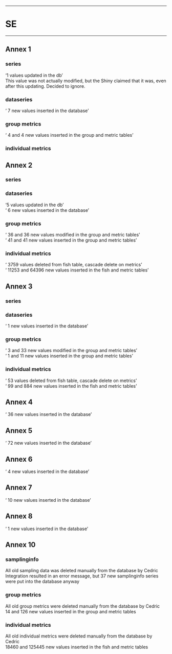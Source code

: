 -----------------------------------------------------------
# SE
-----------------------------------------------------------

## Annex 1

### series
‘1 values updated in the db’  
This value was not actually modified, but the Shiny claimed that it was, even after this updating. Decided to ignore.  
### dataseries
‘ 7 new values inserted in the database’  

### group metrics
‘ 4 and 4 new values inserted in the group and metric tables’  

### individual metrics

## Annex 2

### series

### dataseries
‘5 values updated in the db’  
‘ 6 new values inserted in the database’

### group metrics
‘ 36 and 36 new values modified in the group and metric tables’  
‘ 41 and 41 new values inserted in the group and metric tables’

### individual metrics
‘ 3759 values deleted from fish table, cascade delete on metrics’  
‘ 11253 and 64396 new values inserted in the fish and metric tables’


## Annex 3

### series

### dataseries
‘ 1 new values inserted in the database’

### group metrics
‘ 3 and 33 new values modified in the group and metric tables’  
‘ 1 and 11 new values inserted in the group and metric tables’

### individual metrics
‘ 53 values deleted from fish table, cascade delete on metrics’  
‘ 99 and 884 new values inserted in the fish and metric tables’


## Annex 4
‘ 36 new values inserted in the database’


## Annex 5
‘ 72 new values inserted in the database’


## Annex 6
‘ 4 new values inserted in the database’


## Annex 7
‘ 10 new values inserted in the database’


## Annex 8
‘ 1 new values inserted in the database’


## Annex 10

### samplinginfo
All old sampling data was deleted manually from the database by Cedric  
Integration resulted in an error message, but 37 new samplinginfo series were put into the database anyway

### group metrics
All old group metrics were deleted manually from the database by Cedric  
 14 and 126 new values inserted in the group and metric tables

### individual metrics
All old individual metrics were deleted manually from the database by Cedric  
18460 and 125445 new values inserted in the fish and metric tables
